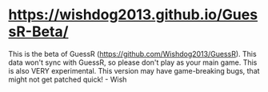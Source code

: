 # https://wishdog2013.github.io/GuessR-Beta/
This is the beta of GuessR (https://github.com/Wishdog2013/GuessR).
This data won't sync with GuessR, so please don't play as your main game.
This is also VERY experimental. This version may have game-breaking bugs, that might not get patched quick! - Wish
